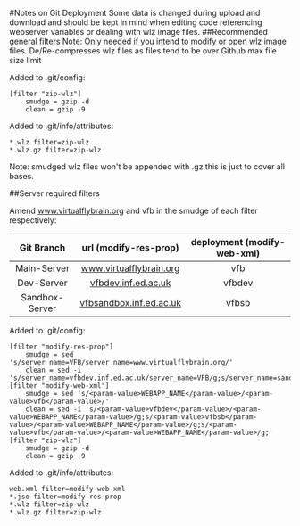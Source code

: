 #Notes on Git Deployment
Some data is changed during upload and download and should be kept in mind when editing code referencing webserver variables or dealing with wlz image files. 
##Recommended general filters
Note: Only needed if you intend to modify or open wlz image files.
De/Re-compresses wlz files as files tend to be over Github max file size limit

Added to .git/config:
```
[filter "zip-wlz"]
    smudge = gzip -d
    clean = gzip -9
```

Added to .git/info/attributes:
```
*.wlz filter=zip-wlz
*.wlz.gz filter=zip-wlz
```

Note: smudged wlz files won't be appended with .gz this is just to cover all bases.


##Server required filters

Amend www.virtualflybrain.org and vfb in the smudge of each filter respectively:

|   Git Branch      |   url (modify-res-prop)       |   deployment (modify-web-xml)     |
|:---------:|:---------------------:|:----------------------------:|
|   Main-Server     |	www.virtualflybrain.org     |	vfb                             |
|   Dev-Server      |	[vfbdev.inf.ed.ac.uk](http://vfbdev.inf.ed.ac.uk) | vfbdev      |
|   Sandbox-Server  |	[vfbsandbox.inf.ed.ac.uk](http://vfbsandbox.inf.ed.ac.uk) | vfbsb |


Added to .git/config:
```
[filter "modify-res-prop"]
    smudge = sed 's/server_name=VFB/server_name=www.virtualflybrain.org/'
    clean = sed -i 's/server_name=vfbdev.inf.ed.ac.uk/server_name=VFB/g;s/server_name=sandbox.inf.ed.ac.uk/server_name=VFB/g;s/server_name=www.virtualflybrain.org/server_name=VFB/g;'
[filter "modify-web-xml"]
    smudge = sed 's/<param-value>WEBAPP_NAME</param-value>/<param-value>vfb</param-value>/'
    clean = sed -i 's/<param-value>vfbdev</param-value>/<param-value>WEBAPP_NAME</param-value>/g;s/<param-value>vfbsb</param-value>/<param-value>WEBAPP_NAME</param-value>/g;s/<param-value>vfb</param-value>/<param-value>WEBAPP_NAME</param-value>/g;'
[filter "zip-wlz"]
    smudge = gzip -d
    clean = gzip -9
```
Added to .git/info/attributes:
```
web.xml filter=modify-web-xml
*.jso filter=modify-res-prop
*.wlz filter=zip-wlz
*.wlz.gz filter=zip-wlz
```
